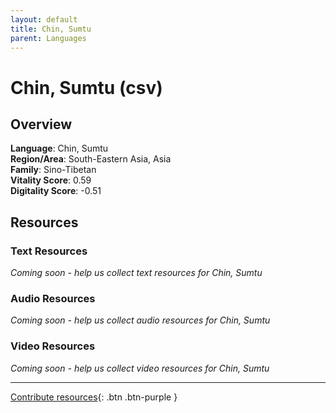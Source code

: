 ```yaml
---
layout: default
title: Chin, Sumtu
parent: Languages
---
```


# Chin, Sumtu (csv)

## Overview

**Language**: Chin, Sumtu  
**Region/Area**: South-Eastern Asia, Asia  
**Family**: Sino-Tibetan  
**Vitality Score**: 0.59  
**Digitality Score**: -0.51  

## Resources

### Text Resources
*Coming soon - help us collect text resources for Chin, Sumtu*

### Audio Resources
*Coming soon - help us collect audio resources for Chin, Sumtu*

### Video Resources
*Coming soon - help us collect video resources for Chin, Sumtu*

---

[Contribute resources](https://fairtrain.github.io/){: .btn .btn-purple }
